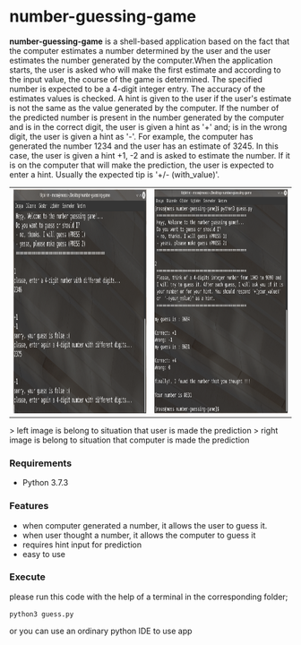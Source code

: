 # number-guessing-game

**number-guessing-game**  is a shell-based application based on the fact that the computer estimates a number determined by the user and the user estimates the number generated by the computer.When the application starts, the user is asked who will make the first estimate and according to the input value, the course of the game is determined. The specified number is expected to be a 4-digit integer entry. The accuracy of the estimates values is checked. A hint is given to the user if the user's estimate is not the same as the value generated by the computer. If the number of the predicted number is present in the number generated by the computer and is in the correct digit, the user is given a hint as '+' and;  is in the wrong digit, the user is given a hint as '-'. For example, the computer has generated the number 1234 and the user has an estimate of 3245. In this case, the user is given a hint +1, -2 and is asked to estimate the number.
If it is on the computer that will make the prediction, the user is expected to enter a hint. Usually the expected tip is '+/- (with_value)'.

<table>
	<tr><th><img src="/screenshot2.png" width="400" height="400" title="user is made the prediction"></th>
    <th><img src="/screenshot1.png" width="400" height="400" title="computer is made the prediction"></th></tr>
</table>
> left image is belong to situation that user is made the prediction
> right image is belong to situation that computer is made the prediction

### Requirements
- Python 3.7.3

### Features
- when computer generated a number, it allows the user to guess it.
- when user thought a number, it allows the computer to guess it
- requires hint input for prediction
- easy to use

### Execute

please run this code with the help of a terminal in the corresponding folder;
```
python3 guess.py
```
or you can use an ordinary python IDE to use app
